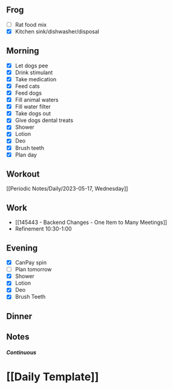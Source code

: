 ## Frog
- [ ] Rat food mix
- [x] Kitchen sink/dishwasher/disposal

## Morning 
- [x] Let dogs pee
- [x] Drink stimulant
- [x] Take medication
- [x] Feed cats
- [x] Feed dogs
- [x] Fill animal waters
- [x] Fill water filter
- [x] Take dogs out 
- [x] Give dogs dental treats
- [x] Shower
- [x] Lotion
- [x] Deo
- [x] Brush teeth
- [x] Plan day

## Workout
[[Periodic Notes/Daily/2023-05-17, Wednesday]]


## Work
- [[145443 - Backend Changes - One Item to Many Meetings]]
- Refinement 10:30-1:00

## Evening
- [x] CanPay spin
- [ ] Plan tomorrow 
- [x] Shower 
- [x] Lotion 
- [x] Deo 
- [x] Brush Teeth 

## Dinner

## Notes 

##### Continuous

# [[Daily Template]]
